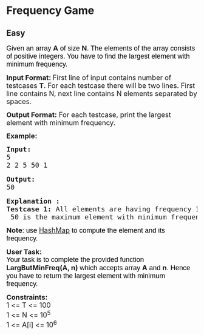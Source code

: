 # Frequency Game
## Easy
<div class="problems_problem_content__Xm_eO"><p dir="ltr"><span style="font-size:18px"><span style="background-color:transparent; color:rgb(0, 0, 0); font-family:arial">Given an array </span><strong>A</strong><span style="background-color:transparent; color:rgb(0, 0, 0); font-family:arial"> of size </span><strong>N</strong><span style="background-color:transparent; color:rgb(0, 0, 0); font-family:arial">. The elements of the array consists of positive integers. You have to find the largest element with minimum frequency. </span></span></p>

<p dir="ltr"><span style="font-size:18px"><strong>Input Format: </strong>First line of input contains number of testcases <strong>T</strong>. For each testcase there will be two lines. First line contains N, next line contains N elements separated by spaces.</span></p>

<p dir="ltr"><span style="font-size:18px"><strong>Output Format:</strong> For each testcase, print the largest element with minimum frequency.</span></p>

<p><span style="font-size:18px"><strong>Example:</strong></span></p>

<pre><span style="font-size:18px"><strong>Input: </strong>
5
2 2 5 50 1</span>

<span style="font-size:18px"><strong>Output:</strong>
50</span>

<span style="font-size:18px"><strong>Explanation :
Testcase 1:</strong> All elements are having frequency 1 except 2.
 50 is the maximum element with minimum frequency.</span></pre>

<p><span style="font-size:18px"><strong>Note</strong><span style="background-color:transparent; color:rgb(0, 0, 0); font-family:arial">: use </span><a href="https://www.geeksforgeeks.org/java-util-hashmap-in-java/" style="text-decoration:none;"><u>HashMap</u></a><span style="background-color:transparent; color:rgb(0, 0, 0); font-family:arial"> to compute the element and its frequency.</span></span></p>

<p><span style="font-size:18px"><strong>User Task:</strong><br>
<span style="background-color:transparent; color:rgb(0, 0, 0); font-family:arial">Your task is to complete the provided function </span><strong>LargButMinFreq(A, n)</strong><span style="background-color:transparent; color:rgb(0, 0, 0); font-family:arial"> which accepts array </span><strong>A</strong><span style="background-color:transparent; color:rgb(0, 0, 0); font-family:arial"> and </span><strong>n</strong><span style="background-color:transparent; color:rgb(0, 0, 0); font-family:arial">. Hence you have to return the largest element with minimum frequency.</span></span></p>

<p><span style="font-size:18px"><strong>Constraints:</strong><br>
1 &lt;= T &lt;= 100<br>
1 &lt;= N &lt;= 10<sup>5</sup><br>
1 &lt;= A[i] &lt;= 10<sup>6</sup></span></p>
</div>